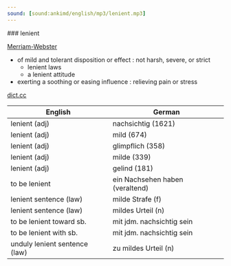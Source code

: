 ```yaml
---
sound: [sound:ankimd/english/mp3/lenient.mp3]
---
```


\### lenient

[Merriam-Webster](https://www.merriam-webster.com/dictionary/lenient)

- of mild and tolerant disposition or effect : not harsh, severe, or strict
    - lenient laws
    - a lenient attitude
- exerting a soothing or easing influence : relieving pain or stress

[dict.cc](https://www.dict.cc/lenient)

| English        | German       |
| -------------- | ------------ |
| lenient (adj) | nachsichtig (1621) |
| lenient (adj) | mild (674) |
| lenient (adj) | glimpflich (358) |
| lenient (adj) | milde (339) |
| lenient (adj) | gelind (181) |
| to be lenient | ein Nachsehen haben (veraltend) |
| lenient sentence (law) | milde Strafe (f) |
| lenient sentence (law) | mildes Urteil (n) |
| to be lenient toward sb. | mit jdm. nachsichtig sein |
| to be lenient with sb. | mit jdm. nachsichtig sein |
| unduly lenient sentence (law) | zu mildes Urteil (n) |
